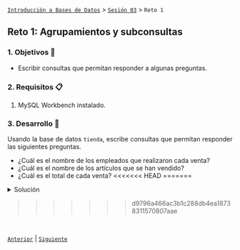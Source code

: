 [`Introducción a Bases de Datos`](../../Readme.md) > [`Sesión 03`](../Readme.md) > `Reto 1`
	
## Reto 1: Agrupamientos y subconsultas

<div style="text-align: justify;">

### 1. Objetivos :dart:

- Escribir consultas que permitan responder a algunas preguntas.

### 2. Requisitos :clipboard:

1. MySQL Workbench instalado.

### 3. Desarrollo :rocket:

Usando la base de datos `tienda`, escribe consultas que permitan responder las siguientes preguntas.

- ¿Cuál es el nombre de los empleados que realizaron cada venta?
- ¿Cuál es el nombre de los artículos que se han vendido?
- ¿Cuál es el total de cada venta?
<<<<<<< HEAD
=======

<details><summary>Solución</summary>
<p>

- ¿Cuál es el nombre de los empleados que realizaron cada venta?

   ```sql
   SELECT clave, nombre, apellido_paterno
   FROM venta AS v
   JOIN empleado AS e
     ON v.id_empleado = e.id_empleado
   ORDER BY clave;
   ```
   
   ![imagen](imagenes/s3wr11.png)

- ¿Cuál es el nombre de los artículos que se han vendido?

   ```sql
   SELECT clave, nombre
   FROM venta AS v
   JOIN articulo AS a
     ON v.id_articulo = a.id_articulo
   ORDER BY clave;
   ```
   
   ![imagen](imagenes/s3wr12.png)
   
- ¿Cuál es el total de cada venta?

   ```sql
   SELECT clave, round(sum(precio),2) AS total
   FROM venta AS v
   JOIN articulo AS a
     ON v.id_articulo = a.id_articulo
   GROUP BY clave
   ORDER BY clave;
   ```
   ![imagen](imagenes/s3wr13.png) 

</p>
</details> 

>>>>>>> d9796a466ac3b1c288db4ea18738311570807aae
<br/>

[`Anterior`](../Ejemplo-01/Readme.md) | [`Siguiente`](../Readme.md#definición-de-vistas)

</div>
